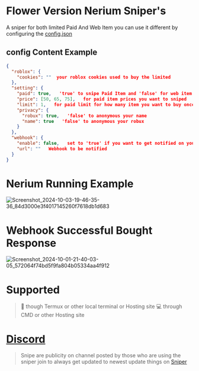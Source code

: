 # Flower Version Nerium Sniper's
A sniper for both limited Paid And Web Item you can use it different by configuring the [config.json](https://github.com/JustAScripts/Nerium/blob/main/config.json)

## config Content Example
```json
{
  "roblox": {
    "cookies": ""  your roblox cookies used to buy the limited
  },
  "setting": {
    "paid": true,   'true' to snipe Paid Item and 'false' for web item 
    "price": [50, 65, 75],   for paid item prices you want to sniped
    "limit": 1,   for paid limit for how many item you want to buy once it detect paid
    "privacy": {
      "robux": true,   'false' to anonymous your name
      "name": true   'false' to anonymous your robux
    }
  },
  "webhook": {
    "enable": false,   set to 'true' if you want to get notified on your Webhook 
    "url": ""   Webhook to be notified 
  }
}
```
# Nerium Running Example 
![Screenshot_2024-10-03-19-46-35-36_84d3000e3f4017145260f7618db1d683](https://github.com/user-attachments/assets/55a81ac2-4f5b-49b2-99db-d3e73d590d71)
# Webhook Successful Bought Response 
![Screenshot_2024-10-01-21-40-03-05_572064f74bd5f9fa804b05334aa4f912](https://github.com/user-attachments/assets/34c4cef5-826c-449c-a81a-34f1f8af845a)

# Supported
> 📱 though Termux or other local terminal or Hosting site
> 💻 through CMD or other Hosting site

# [Discord](https://discord.gg/FRUKycbwDJ)
> Snipe are publicity on channel posted by those who are using the sniper join to always get updated to newest update things on [Sniper](https://discord.gg/FRUKycbwDJ)

